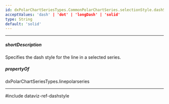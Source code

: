 ```yaml
---
id: dxPolarChartSeriesTypes.CommonPolarChartSeries.selectionStyle.dashStyle
acceptValues: 'dash' | 'dot' | 'longDash' | 'solid'
type: String
default: 'solid'
---
```

---
##### shortDescription
Specifies the dash style for the line in a selected series.

##### propertyOf
dxPolarChartSeriesTypes.linepolarseries

---
#include dataviz-ref-dashstyle